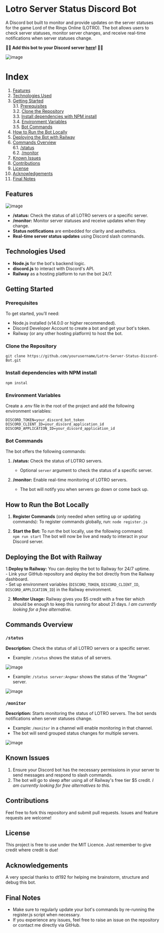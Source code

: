 # Lotro Server Status Discord Bot  

A Discord bot built to monitor and provide updates on the server statuses for the game Lord of the Rings Online (LOTRO). The bot allows users to check server statuses, monitor server changes, and receive real-time notifications when server statuses change.  

**🔗🤖 Add this bot to your Discord server [here](https://discord.com/oauth2/authorize?client_id=1285998173294301234&permissions=2147567680&integration_type=0&scope=bot+applications.commands)! 🤖🔗**


![image](https://github.com/user-attachments/assets/a984e6b5-5e71-4fe7-b836-e99d9004961f)



# Index  

1. [Features](#features)  
2. [Technologies Used](#technologies-used)  
3. [Getting Started](#getting-started)  
    3.1. [Prerequisites](#prerequisites)  
    3.2. [Clone the Repository](#clone-the-repository)  
    3.3. [Install dependencies with NPM install](#install-dependencies-with-npm-install)  
    3.4. [Environment Variables](#environment-variables)  
    3.5. [Bot Commands](#bot-commands)  
4. [How to Run the Bot Locally](#how-to-run-the-bot-locally)  
5. [Deploying the Bot with Railway](#deploying-the-bot-with-railway)  
6. [Commands Overview](#commands-overview)  
    6.1. [/status](#status)  
    6.2. [/monitor](#monitor)  
7. [Known Issues](#known-issues)  
8. [Contributions](#contributions)  
9. [License](#license)  
10. [Acknowledgements](#acknowledgements)  
11. [Final Notes](#final-notes)  

## Features  

![image](https://github.com/user-attachments/assets/a5f85574-5451-4550-9711-571f0cbc8b41)   

- **/status:** Check the status of all LOTRO servers or a specific server.
- **/monitor:** Monitor server statuses and receive updates when they change.
- **Status notifications** are embedded for clarity and aesthetics.
- **Real-time server status updates** using Discord slash commands.

## Technologies Used  

- **Node.js** for the bot's backend logic.
- **discord.js** to interact with Discord's API.
- **Railway** as a hosting platform to run the bot 24/7.

## Getting Started

### Prerequisites

To get started, you’ll need:

- Node.js installed (v14.0.0 or higher recommended).
- Discord Developer Account to create a bot and get your bot's token.
- Railway (or any other hosting platform) to host the bot.

### Clone the Repository
```git clone https://github.com/yourusername/Lotro-Server-Status-Discord-Bot.git```  

### Install dependencies with NPM install  
```npm instal```

### Environment Variables  
Create a .env file in the root of the project and add the following environment variables:  
```
DISCORD_TOKEN=your_discord_bot_token
DISCORD_CLIENT_ID=your_discord_application_id
DISCORD_APPLICATION_ID=your_discord_application_id
```

### Bot Commands
The bot offers the following commands:

1. **/status:** Check the status of LOTRO servers.  

    - Optional ```server``` argument to check the status of a specific server.  

2. **/monitor:** Enable real-time monitoring of LOTRO servers.
    - The bot will notify you when servers go down or come back up.

## How to Run the Bot Locally

1. **Register Commands** (only needed when setting up or updating commands): To register commands globally, run:
``` node register.js ```

2. **Start the Bot:** To run the bot locally, use the following command:  
```npm run start```
The bot will now be live and ready to interact in your Discord server.

## Deploying the Bot with Railway  

1.**Deploy to Railway:** You can deploy the bot to Railway for 24/7 uptime.  
    - Link your GitHub repository and deploy the bot directly from the Railway dashboard.  
    - Set up environment variables (```DISCORD_TOKEN```, ```DISCORD_CLIENT_ID```, ```DISCORD_APPLICATION_ID```) in the Railway environment.  

2. **Monitor Usage:** Railway gives you $5 credit with a free tier which should be enough to keep this running for about 21 days. _I am currently looking for a free alternative._

## Commands Overview  

### ```/status```  

**Description:** Check the status of all LOTRO servers or a specific server.  

- Example: ``/status`` shows the status of all servers.  

![image](https://github.com/user-attachments/assets/b086a2a2-1836-4919-849d-27acc3c3e9de)  

  
- Example: ``/status server:Angmar`` shows the status of the "Angmar" server.

![image](https://github.com/user-attachments/assets/c130aeb6-111d-454e-81f2-4939062371ca)  
 

### ```/monitor```  

**Description:** Starts monitoring the status of LOTRO servers. The bot sends notifications when server statuses change.  

- Example: ```/monitor``` in a channel will enable monitoring in that channel.  
- The bot will send grouped status changes for multiple servers.

![image](https://github.com/user-attachments/assets/952d22a3-3212-4287-a0b1-4395cfffac5a)  


## Known Issues  

1. Ensure your Discord bot has the necessary permissions in your server to send messages and respond to slash commands.   
2. The bot will go to sleep after using all of Railway's free tier $5 credit. _I am currently looking for free alternatives to this._

## Contributions  

Feel free to fork this repository and submit pull requests. Issues and feature requests are welcome!  

## License  

This project is free to use under the MIT Licence. Just remember to give credit where credit is due!

## Acknowledgements  

A very special thanks to dt192 for helping me brainstorm, structure and debug this bot.  

## Final Notes  

- Make sure to regularly update your bot's commands by re-running the register.js script when necessary.  
- If you experience any issues, feel free to raise an issue on the repository or contact me directly via GitHub.  




 
